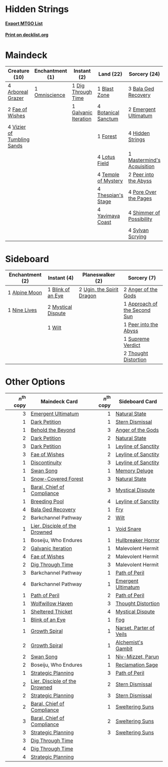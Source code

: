 # Hidden Strings

#### [Export MTGO List](../collection/Hidden%20Strings/Hidden%20Strings.txt)
#### [Print on decklist.org](http://decklist.org/?deckmain=4%09Arboreal%20Grazer%0A3%09Bala%20Ged%20Recovery%0A1%09Barkchannel%20Pathway%0A1%09Blast%20Zone%0A4%09Botanical%20Sanctum%0A1%09Dig%20Through%20Time%0A2%09Emergent%20Ultimatum%0A2%09Fae%20of%20Wishes%0A1%09Forest%0A1%09Galvanic%20Iteration%0A4%09Hidden%20Strings%0A4%09Lotus%20Field%0A1%09Mastermind's%20Acquisition%0A1%09Omniscience%0A2%09Peer%20into%20the%20Abyss%0A4%09Pore%20Over%20the%20Pages%0A4%09Shimmer%20of%20Possibility%0A4%09Sylvan%20Scrying%0A4%09Temple%20of%20Mystery%0A4%09Thespian's%20Stage%0A4%09Vizier%20of%20Tumbling%20Sands%0A4%09Yavimaya%20Coast&deckside=1%09Alpine%20Moon%0A2%09Anger%20of%20the%20Gods%0A1%09Approach%20of%20the%20Second%20Sun%0A1%09Blink%20of%20an%20Eye%0A2%09Mystical%20Dispute%0A1%09Nine%20Lives%0A1%09Peer%20into%20the%20Abyss%0A1%09Supreme%20Verdict%0A2%09Thought%20Distortion%0A2%09Ugin,%20the%20Spirit%20Dragon%0A1%09Wilt)
# Maindeck

|                                            Creature (10)                                            |                                    Enchantment (1)                                     |                                          Instant (2)                                          |                                          Land (22)                                           |                                            Sorcery (24)                                             |     Unknown (1)     |
|-----------------------------------------------------------------------------------------------------|----------------------------------------------------------------------------------------|-----------------------------------------------------------------------------------------------|----------------------------------------------------------------------------------------------|-----------------------------------------------------------------------------------------------------|---------------------|
|4 [Arboreal Grazer](http://gatherer.wizards.com/Pages/Card/Details.aspx?multiverseid=461076)         |1 [Omniscience](http://gatherer.wizards.com/Pages/Card/Details.aspx?multiverseid=288937)|1 [Dig Through Time](http://gatherer.wizards.com/Pages/Card/Details.aspx?multiverseid=386518)  |1 [Blast Zone](http://gatherer.wizards.com/Pages/Card/Details.aspx?multiverseid=461171)       |3 [Bala Ged Recovery](http://gatherer.wizards.com/Pages/Card/Details.aspx?multiverseid=491825)       |1 Barkchannel Pathway|
|2 [Fae of Wishes](http://gatherer.wizards.com/Pages/Card/Details.aspx?multiverseid=473006)           |                                                                                        |1 [Galvanic Iteration](http://gatherer.wizards.com/Pages/Card/Details.aspx?multiverseid=535018)|4 [Botanical Sanctum](http://gatherer.wizards.com/Pages/Card/Details.aspx?multiverseid=417817)|2 [Emergent Ultimatum](http://gatherer.wizards.com/Pages/Card/Details.aspx?multiverseid=479705)      |                     |
|4 [Vizier of Tumbling Sands](http://gatherer.wizards.com/Pages/Card/Details.aspx?multiverseid=426777)|                                                                                        |                                                                                               |1 [Forest](http://gatherer.wizards.com/Pages/Card/Details.aspx?multiverseid=439860)           |4 [Hidden Strings](http://gatherer.wizards.com/Pages/Card/Details.aspx?multiverseid=369021)          |                     |
|                                                                                                     |                                                                                        |                                                                                               |4 [Lotus Field](http://gatherer.wizards.com/Pages/Card/Details.aspx?multiverseid=467003)      |1 [Mastermind's Acquisition](http://gatherer.wizards.com/Pages/Card/Details.aspx?multiverseid=439734)|                     |
|                                                                                                     |                                                                                        |                                                                                               |4 [Temple of Mystery](http://gatherer.wizards.com/Pages/Card/Details.aspx?multiverseid=373571)|2 [Peer into the Abyss](http://gatherer.wizards.com/Pages/Card/Details.aspx?multiverseid=485440)     |                     |
|                                                                                                     |                                                                                        |                                                                                               |4 [Thespian's Stage](http://gatherer.wizards.com/Pages/Card/Details.aspx?multiverseid=366353) |4 [Pore Over the Pages](http://gatherer.wizards.com/Pages/Card/Details.aspx?multiverseid=409604)     |                     |
|                                                                                                     |                                                                                        |                                                                                               |4 [Yavimaya Coast](http://gatherer.wizards.com/Pages/Card/Details.aspx?multiverseid=129810)   |4 [Shimmer of Possibility](http://gatherer.wizards.com/Pages/Card/Details.aspx?multiverseid=457195)  |                     |
|                                                                                                     |                                                                                        |                                                                                               |                                                                                              |4 [Sylvan Scrying](http://gatherer.wizards.com/Pages/Card/Details.aspx?multiverseid=130513)          |                     |


# Sideboard

|                                    Enchantment (2)                                     |                                         Instant (4)                                         |                                          Planeswalker (2)                                          |                                              Sorcery (7)                                              |
|----------------------------------------------------------------------------------------|---------------------------------------------------------------------------------------------|----------------------------------------------------------------------------------------------------|-------------------------------------------------------------------------------------------------------|
|1 [Alpine Moon](http://gatherer.wizards.com/Pages/Card/Details.aspx?multiverseid=447264)|1 [Blink of an Eye](http://gatherer.wizards.com/Pages/Card/Details.aspx?multiverseid=442934) |2 [Ugin, the Spirit Dragon](http://gatherer.wizards.com/Pages/Card/Details.aspx?multiverseid=391948)|2 [Anger of the Gods](http://gatherer.wizards.com/Pages/Card/Details.aspx?multiverseid=438682)         |
|1 [Nine Lives](http://gatherer.wizards.com/Pages/Card/Details.aspx?multiverseid=485351) |2 [Mystical Dispute](http://gatherer.wizards.com/Pages/Card/Details.aspx?multiverseid=473020)|                                                                                                    |1 [Approach of the Second Sun](http://gatherer.wizards.com/Pages/Card/Details.aspx?multiverseid=426706)|
|                                                                                        |1 [Wilt](http://gatherer.wizards.com/Pages/Card/Details.aspx?multiverseid=479696)            |                                                                                                    |1 [Peer into the Abyss](http://gatherer.wizards.com/Pages/Card/Details.aspx?multiverseid=485440)       |
|                                                                                        |                                                                                             |                                                                                                    |1 [Supreme Verdict](http://gatherer.wizards.com/Pages/Card/Details.aspx?multiverseid=438776)           |
|                                                                                        |                                                                                             |                                                                                                    |2 [Thought Distortion](http://gatherer.wizards.com/Pages/Card/Details.aspx?multiverseid=466871)        |


# Other Options

|*n*<sup>th</sup> copy|                                             Maindeck Card                                              |*n*<sup>th</sup> copy|                                          Sideboard Card                                          |
|--------------------:|--------------------------------------------------------------------------------------------------------|--------------------:|--------------------------------------------------------------------------------------------------|
|                    3|[Emergent Ultimatum](http://gatherer.wizards.com/Pages/Card/Details.aspx?multiverseid=479705)           |                    1|[Natural State](http://gatherer.wizards.com/Pages/Card/Details.aspx?multiverseid=407646)          |
|                    1|[Dark Petition](http://gatherer.wizards.com/Pages/Card/Details.aspx?multiverseid=398525)                |                    1|[Stern Dismissal](http://gatherer.wizards.com/Pages/Card/Details.aspx?multiverseid=476319)        |
|                    1|[Behold the Beyond](http://gatherer.wizards.com/Pages/Card/Details.aspx?multiverseid=409848)            |                    3|[Anger of the Gods](http://gatherer.wizards.com/Pages/Card/Details.aspx?multiverseid=438682)      |
|                    2|[Dark Petition](http://gatherer.wizards.com/Pages/Card/Details.aspx?multiverseid=398525)                |                    2|[Natural State](http://gatherer.wizards.com/Pages/Card/Details.aspx?multiverseid=407646)          |
|                    3|[Dark Petition](http://gatherer.wizards.com/Pages/Card/Details.aspx?multiverseid=398525)                |                    1|[Leyline of Sanctity](http://gatherer.wizards.com/Pages/Card/Details.aspx?multiverseid=204993)    |
|                    3|[Fae of Wishes](http://gatherer.wizards.com/Pages/Card/Details.aspx?multiverseid=473006)                |                    2|[Leyline of Sanctity](http://gatherer.wizards.com/Pages/Card/Details.aspx?multiverseid=204993)    |
|                    1|[Discontinuity](http://gatherer.wizards.com/Pages/Card/Details.aspx?multiverseid=488248)                |                    3|[Leyline of Sanctity](http://gatherer.wizards.com/Pages/Card/Details.aspx?multiverseid=204993)    |
|                    1|[Swan Song](http://gatherer.wizards.com/Pages/Card/Details.aspx?multiverseid=420715)                    |                    1|[Memory Deluge](http://gatherer.wizards.com/Pages/Card/Details.aspx?multiverseid=534825)          |
|                    1|[Snow-Covered Forest](http://gatherer.wizards.com/Pages/Card/Details.aspx?multiverseid=121192)          |                    3|[Natural State](http://gatherer.wizards.com/Pages/Card/Details.aspx?multiverseid=407646)          |
|                    1|[Baral, Chief of Compliance](http://gatherer.wizards.com/Pages/Card/Details.aspx?multiverseid=423695)   |                    3|[Mystical Dispute](http://gatherer.wizards.com/Pages/Card/Details.aspx?multiverseid=473020)       |
|                    1|[Breeding Pool](http://gatherer.wizards.com/Pages/Card/Details.aspx?multiverseid=97088)                 |                    4|[Leyline of Sanctity](http://gatherer.wizards.com/Pages/Card/Details.aspx?multiverseid=204993)    |
|                    4|[Bala Ged Recovery](http://gatherer.wizards.com/Pages/Card/Details.aspx?multiverseid=491825)            |                    1|[Fry](http://gatherer.wizards.com/Pages/Card/Details.aspx?multiverseid=466894)                    |
|                    2|Barkchannel Pathway                                                                                     |                    2|[Wilt](http://gatherer.wizards.com/Pages/Card/Details.aspx?multiverseid=479696)                   |
|                    1|[Lier, Disciple of the Drowned](http://gatherer.wizards.com/Pages/Card/Details.aspx?multiverseid=534821)|                    1|[Void Snare](http://gatherer.wizards.com/Pages/Card/Details.aspx?multiverseid=383429)             |
|                    1|Boseiju, Who Endures                                                                                    |                    1|[Hullbreaker Horror](http://gatherer.wizards.com/Pages/Card/Details.aspx?multiverseid=540902)     |
|                    2|[Galvanic Iteration](http://gatherer.wizards.com/Pages/Card/Details.aspx?multiverseid=535018)           |                    1|Malevolent Hermit                                                                                 |
|                    4|[Fae of Wishes](http://gatherer.wizards.com/Pages/Card/Details.aspx?multiverseid=473006)                |                    2|Malevolent Hermit                                                                                 |
|                    2|[Dig Through Time](http://gatherer.wizards.com/Pages/Card/Details.aspx?multiverseid=386518)             |                    3|Malevolent Hermit                                                                                 |
|                    3|Barkchannel Pathway                                                                                     |                    1|[Path of Peril](http://gatherer.wizards.com/Pages/Card/Details.aspx?multiverseid=540974)          |
|                    4|Barkchannel Pathway                                                                                     |                    1|[Emergent Ultimatum](http://gatherer.wizards.com/Pages/Card/Details.aspx?multiverseid=479705)     |
|                    1|[Path of Peril](http://gatherer.wizards.com/Pages/Card/Details.aspx?multiverseid=540974)                |                    2|[Path of Peril](http://gatherer.wizards.com/Pages/Card/Details.aspx?multiverseid=540974)          |
|                    1|[Wolfwillow Haven](http://gatherer.wizards.com/Pages/Card/Details.aspx?multiverseid=476456)             |                    3|[Thought Distortion](http://gatherer.wizards.com/Pages/Card/Details.aspx?multiverseid=466871)     |
|                    1|[Sheltered Thicket](http://gatherer.wizards.com/Pages/Card/Details.aspx?multiverseid=426950)            |                    4|[Mystical Dispute](http://gatherer.wizards.com/Pages/Card/Details.aspx?multiverseid=473020)       |
|                    1|[Blink of an Eye](http://gatherer.wizards.com/Pages/Card/Details.aspx?multiverseid=442934)              |                    1|[Fog](http://gatherer.wizards.com/Pages/Card/Details.aspx?multiverseid=746)                       |
|                    1|[Growth Spiral](http://gatherer.wizards.com/Pages/Card/Details.aspx?multiverseid=457322)                |                    1|[Narset, Parter of Veils](http://gatherer.wizards.com/Pages/Card/Details.aspx?multiverseid=460988)|
|                    2|[Growth Spiral](http://gatherer.wizards.com/Pages/Card/Details.aspx?multiverseid=457322)                |                    1|[Alchemist's Gambit](http://gatherer.wizards.com/Pages/Card/Details.aspx?multiverseid=540993)     |
|                    2|[Swan Song](http://gatherer.wizards.com/Pages/Card/Details.aspx?multiverseid=420715)                    |                    1|[Niv-Mizzet, Parun](http://gatherer.wizards.com/Pages/Card/Details.aspx?multiverseid=452942)      |
|                    2|Boseiju, Who Endures                                                                                    |                    1|[Reclamation Sage](http://gatherer.wizards.com/Pages/Card/Details.aspx?multiverseid=389651)       |
|                    1|[Strategic Planning](http://gatherer.wizards.com/Pages/Card/Details.aspx?multiverseid=376525)           |                    3|[Path of Peril](http://gatherer.wizards.com/Pages/Card/Details.aspx?multiverseid=540974)          |
|                    2|[Lier, Disciple of the Drowned](http://gatherer.wizards.com/Pages/Card/Details.aspx?multiverseid=534821)|                    2|[Stern Dismissal](http://gatherer.wizards.com/Pages/Card/Details.aspx?multiverseid=476319)        |
|                    2|[Strategic Planning](http://gatherer.wizards.com/Pages/Card/Details.aspx?multiverseid=376525)           |                    3|[Stern Dismissal](http://gatherer.wizards.com/Pages/Card/Details.aspx?multiverseid=476319)        |
|                    2|[Baral, Chief of Compliance](http://gatherer.wizards.com/Pages/Card/Details.aspx?multiverseid=423695)   |                    1|[Sweltering Suns](http://gatherer.wizards.com/Pages/Card/Details.aspx?multiverseid=426851)        |
|                    3|[Baral, Chief of Compliance](http://gatherer.wizards.com/Pages/Card/Details.aspx?multiverseid=423695)   |                    2|[Sweltering Suns](http://gatherer.wizards.com/Pages/Card/Details.aspx?multiverseid=426851)        |
|                    3|[Strategic Planning](http://gatherer.wizards.com/Pages/Card/Details.aspx?multiverseid=376525)           |                    3|[Sweltering Suns](http://gatherer.wizards.com/Pages/Card/Details.aspx?multiverseid=426851)        |
|                    3|[Dig Through Time](http://gatherer.wizards.com/Pages/Card/Details.aspx?multiverseid=386518)             |                     |                                                                                                  |
|                    4|[Dig Through Time](http://gatherer.wizards.com/Pages/Card/Details.aspx?multiverseid=386518)             |                     |                                                                                                  |
|                    4|[Strategic Planning](http://gatherer.wizards.com/Pages/Card/Details.aspx?multiverseid=376525)           |                     |                                                                                                  |

